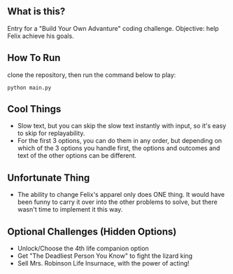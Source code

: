 ## What is this?
Entry for a "Build Your Own Advanture" coding challenge. Objective: help Felix achieve his goals.

## How To Run
clone the repository, then run the command below to play:
```
python main.py
```
## Cool Things
- Slow text, but you can skip the slow text instantly with input, so it's easy to skip for replayability.
- For the first 3 options, you can do them in any order, but depending on which of the 3 options you handle first, the options and outcomes and text of the other options can be different.

## Unfortunate Thing
- The ability to change Felix's apparel only does ONE thing. It would have been funny to carry it over into the other problems to solve, but there wasn't time to implement it this way.

## Optional Challenges (Hidden Options)
- Unlock/Choose the 4th life companion option
- Get "The Deadliest Person You Know" to fight the lizard king
- Sell Mrs. Robinson Life Insurnace, with the power of acting!
